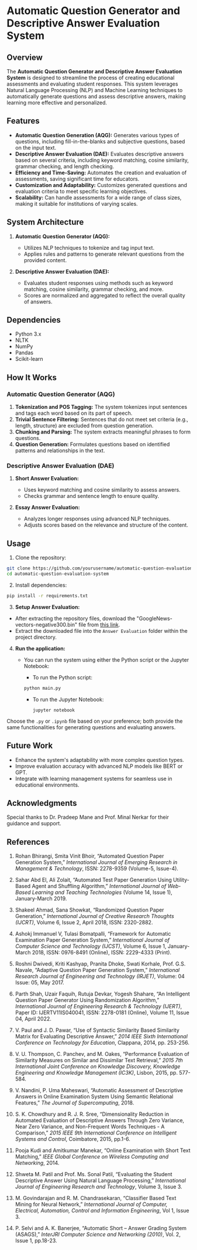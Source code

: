 # Automatic Question Generator and Descriptive Answer Evaluation System
## Overview
The **Automatic Question Generator and Descriptive Answer Evaluation System** is designed to streamline the process of creating educational assessments and evaluating student responses. This system leverages Natural Language Processing (NLP) and Machine Learning techniques to automatically generate questions and assess descriptive answers, making learning more effective and personalized.
## Features

- **Automatic Question Generation (AQG):** Generates various types of questions, including fill-in-the-blanks and subjective questions, based on the input text.
- **Descriptive Answer Evaluation (DAE):** Evaluates descriptive answers based on several criteria, including keyword matching, cosine similarity, grammar checking, and length checking.
- **Efficiency and Time-Saving:** Automates the creation and evaluation of assessments, saving significant time for educators.
- **Customization and Adaptability:** Customizes generated questions and evaluation criteria to meet specific learning objectives.
- **Scalability:** Can handle assessments for a wide range of class sizes, making it suitable for institutions of varying scales.
## System Architecture

1. **Automatic Question Generator (AQG):**
    
    - Utilizes NLP techniques to tokenize and tag input text.
    - Applies rules and patterns to generate relevant questions from the provided content.
2. **Descriptive Answer Evaluation (DAE):**
    
    - Evaluates student responses using methods such as keyword matching, cosine similarity, grammar checking, and more.
    - Scores are normalized and aggregated to reflect the overall quality of answers.
## Dependencies

- Python 3.x
- NLTK
- NumPy
- Pandas
- Scikit-learn

## How It Works

### Automatic Question Generator (AQG)

1. **Tokenization and POS Tagging:** The system tokenizes input sentences and tags each word based on its part of speech.
2. **Trivial Sentence Filtering:** Sentences that do not meet set criteria (e.g., length, structure) are excluded from question generation.
3. **Chunking and Parsing:** The system extracts meaningful phrases to form questions.
4. **Question Generation:** Formulates questions based on identified patterns and relationships in the text.

### Descriptive Answer Evaluation (DAE)

1. **Short Answer Evaluation:**
    
    - Uses keyword matching and cosine similarity to assess answers.
    - Checks grammar and sentence length to ensure quality.
2. **Essay Answer Evaluation:**
    
    - Analyzes longer responses using advanced NLP techniques.
    - Adjusts scores based on the relevance and structure of the content.
## Usage

1. Clone the repository:
```bash
git clone https://github.com/yourusername/automatic-question-evaluation-system.git
cd automatic-question-evaluation-system
```   
2. Install dependencies:
```bash
pip install -r requirements.txt
```   
3. **Setup Answer Evaluation:**

- After extracting the repository files, download the "GoogleNews-vectors-negative300.bin" file from [this link](https://www.kaggle.com/datasets/leadbest/googlenewsvectorsnegative300).
- Extract the downloaded file into the `Answer Evaluation` folder within the project directory.
4. **Run the application:**
    
    - You can run the system using either the Python script or the Jupyter Notebook:
        - To run the Python script:
        ```bash
        python main.py
        ```
            
        - To run the Jupyter Notebook:            
            ```
            jupyter notebook
            ```
            

Choose the `.py` or `.ipynb` file based on your preference; both provide the same functionalities for generating questions and evaluating answers.
    

## Future Work

- Enhance the system's adaptability with more complex question types.
- Improve evaluation accuracy with advanced NLP models like BERT or GPT.
- Integrate with learning management systems for seamless use in educational environments.

## Acknowledgments

Special thanks to Dr. Pradeep Mane and Prof. Minal Nerkar for their guidance and support.

## References

1. Rohan Bhirangi, Smita Vinit Bhoir, “Automated Question Paper Generation System,” _International Journal of Emerging Research in Management & Technology_, ISSN: 2278-9359 (Volume-5, Issue-4).
    
2. Sahar Abd El, Ali Zolait, “Automated Test Paper Generation Using Utility-Based Agent and Shuffling Algorithm,” _International Journal of Web-Based Learning and Teaching Technologies_ (Volume 14, Issue 1), January-March 2019.
    
3. Shakeel Ahmad, Sana Showkat, “Randomized Question Paper Generation,” _International Journal of Creative Research Thoughts (IJCRT)_, Volume 6, Issue 2, April 2018, ISSN: 2320-2882.
    
4. Ashokj Immanuel V, Tulasi Bomatpalli, “Framework for Automatic Examination Paper Generation System,” _International Journal of Computer Science and Technology (IJCST)_, Volume 6, Issue 1, January-March 2018, ISSN: 0976-8491 (Online), ISSN: 2229-4333 (Print).
    
5. Roshni Dwivedi, Kriti Kashyap, Pranita Dhoke, Swati Korhale, Prof. G.S. Navale, “Adaptive Question Paper Generation System,” _International Research Journal of Engineering and Technology (IRJET)_, Volume: 04 Issue: 05, May 2017.
    
6. Parth Shah, Uzair Faquih, Rutuja Devkar, Yogesh Shahare, “An Intelligent Question Paper Generator Using Randomization Algorithm,” _International Journal of Engineering Research & Technology (IJERT)_, Paper ID: IJERTV11IS040041, ISSN: 2278-0181 (Online), Volume 11, Issue 04, April 2022.
    
7. V. Paul and J. D. Pawar, “Use of Syntactic Similarity Based Similarity Matrix for Evaluating Descriptive Answer,” _2014 IEEE Sixth International Conference on Technology for Education_, Clappana, 2014, pp. 253-256.
    
8. V. U. Thompson, C. Panchev, and M. Oakes, “Performance Evaluation of Similarity Measures on Similar and Dissimilar Text Retrieval,” _2015 7th International Joint Conference on Knowledge Discovery, Knowledge Engineering and Knowledge Management (IC3K)_, Lisbon, 2015, pp. 577-584.
    
9. V. Nandini, P. Uma Maheswari, “Automatic Assessment of Descriptive Answers in Online Examination System Using Semantic Relational Features,” _The Journal of Supercomputing_, 2018.
    
10. S. K. Chowdhury and R. J. R. Sree, “Dimensionality Reduction in Automated Evaluation of Descriptive Answers Through Zero Variance, Near Zero Variance, and Non-Frequent Words Techniques - A Comparison,” _2015 IEEE 9th International Conference on Intelligent Systems and Control_, Coimbatore, 2015, pp.1-6.
    
11. Pooja Kudi and Amitkumar Manekar, “Online Examination with Short Text Matching,” _IEEE Global Conference on Wireless Computing and Networking_, 2014.
    
12. Shweta M. Patil and Prof. Ms. Sonal Patil, “Evaluating the Student Descriptive Answer Using Natural Language Processing,” _International Journal of Engineering Research and Technology_, Volume 3, Issue 3.
    
13. M. Govindarajan and R. M. Chandrasekaran, “Classifier Based Text Mining for Neural Network,” _International Journal of Computer, Electrical, Automation, Control and Information Engineering_, Vol 1, Issue 3.
    
14. P. Selvi and A. K. Banerjee, “Automatic Short – Answer Grading System (ASAGS),” _InterJRI Computer Science and Networking (2010)_, Vol. 2, Issue 1, pp.18-23.